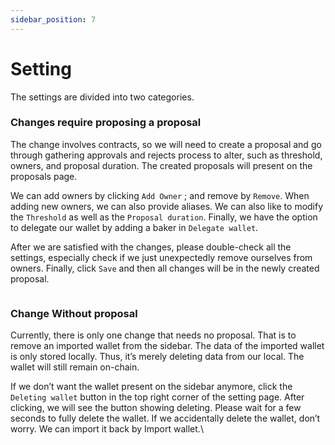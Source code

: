 ```yaml
---
sidebar_position: 7
---
```


# Setting

The settings are divided into two categories.

### Changes require proposing a proposal <a href="#31c1b944-1549-4a9b-a8b7-f2e6c8ce23a8" id="31c1b944-1549-4a9b-a8b7-f2e6c8ce23a8"></a>

The change involves contracts, so we will need to create a proposal and go through gathering approvals and rejects process to alter, such as threshold, owners, and proposal duration. The created proposals will present on the proposals page.

We can add owners by clicking `Add Owner` ; and remove by `Remove`. When adding new owners, we can also provide aliases. We can also like to modify the `Threshold` as well as the `Proposal duration`. Finally, we have the option to delegate our wallet by adding a baker in `Delegate wallet`.

After we are satisfied with the changes, please double-check all the settings, especially check if we just unexpectedly remove ourselves from owners. Finally, click `Save` and then all changes will be in the newly created proposal.

<figure><img src="../.gitbook/assets/image (5).png" alt=""></img><figcaption></figcaption></figure>

### Change Without proposal <a href="#b0d2a202-5932-43e1-bc96-b6b4e5087028" id="b0d2a202-5932-43e1-bc96-b6b4e5087028"></a>

Currently, there is only one change that needs no proposal. That is to remove an imported wallet from the sidebar. The data of the imported wallet is only stored locally. Thus, it’s merely deleting data from our local. The wallet will still remain on-chain.

If we don’t want the wallet present on the sidebar anymore, click the `Deleting wallet` button in the top right corner of the setting page. After clicking, we will see the button showing deleting. Please wait for a few seconds to fully delete the wallet. If we accidentally delete the wallet, don’t worry. We can import it back by Import wallet.\

<figure><img src="../.gitbook/assets/image (47).png" alt=""></img><figcaption></figcaption></figure>
